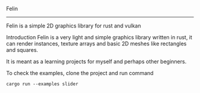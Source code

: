 Felin

----


Felin is a simple 2D graphics library for rust and vulkan

Introduction
Felin is a very light and simple graphics library written in rust, it can render instances, texture arrays and basic 2D meshes like rectangles and squares.

It is meant as a learning projects for myself and perhaps other beginners.

To check the examples, clone the project and run command

```
cargo run --examples slider

```
